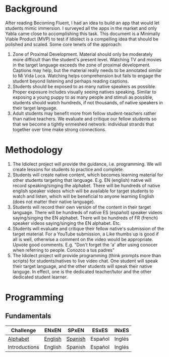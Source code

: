 # Background

After reading Becoming Fluent, I had an idea to build an app that would let students mimic immersion. I surveyed all the apps in the market and only Yabla came close to accomplishing this task. This document is a Minimally Viable Product (MVP) to test if Idiolect is a compelling idea that should be polished and scaled. Some core tenets of the approach:

1. Zone of Proximal Development. Material should only be moderately more difficult than the student's present level. Watching TV and movies in the target language exceeds the zone of proximal development. Captions may help, but the material really needs to be annotated similar to Mi Vida Loca. Watching helps comprehension but fails to engage the student beyond listening and perhaps reading captions.
2. Students should be exposed to as many native speakers as possible. Proper exposure includes visually seeing natives speaking. Similar to exposing a young puppy to as many people and stimuli as possible, students should watch hundreds, if not thousands, of native speakers in their target language.
3. Adult students may benefit more from fellow student-teachers rather than native teachers. We evaluate and critique our fellow students so that we become a tightly enmeshed network: individual strands that together over time make strong connections.

# Methodology

1. The Idiolect project will provide the guidance, i.e. programming. We will create lessons for students to practice and complete.
2. Students will create native content, which becomes learning material for other students targeting that language. E.g. EN (english) native will record speaking/singing the alphabet. There will be hundreds of native english speaker videos which will be available for target students to watch and listen, which will be beneficial to anyone learning English (does not matter their native language).
3. Students will record their own version of the content in their target language. There will be hundreds of native ES (español) speaker videos saying/singing the EN alphabet. There will be hundreds of FR (french) speaker videos saying/singing the EN alphabet. Etc.
4. Students will evaluate and critique their fellow native's submission of the target material. For a YouTube submission, a Like thumbs up is good if all is well, otherwise a comment on the video would be appropriate. Upvote good comments. E.g. "Don't forget the 'a' after using conocer when referring to people. Conozco a tus padres"
5. The Idiolect project will provide programming (think prompts more than scripts) for students/natives to live video chat. One student will speak their target language, and the other students will speak their native languge. In effect, one is the dedicated teacher/tutor and the other dedicated student learner.

# Programming
## Fundamentals
Challenge | ENxEN | SPxEN | ESxES | INxES
----------|------|------|------|------
[Alphabet](https://github.com/aaronkelton/idiolect/blob/main/alphabet.md)  |[English](https://www.youtube.com/playlist?list=PLvc8sq07gah3ECmJIyVb-HDNQmcQP2Eto)|[Spanish](https://www.youtube.com/playlist?list=PLvc8sq07gah0tq3H9BB9jbPx4aDYVJT_T)|Español|Inglés
Introductions | English | Spanish | Español | Inglés
